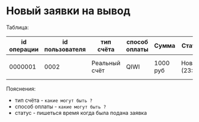 # Новый заявки на вывод

Таблица:

| id операции 	| id пользователя  	| тип счёта     	| способ оплаты 	| Сумма    	| Статус        	| Платёжная информация 	| Дата оплаты         	|
|-------------	|------------------	|---------------	|---------------	|----------	|---------------	|----------------------	|---------------------	|
| 0000001     	| 0002             	| Реальный счёт 	| QIWI          	| 1000 руб 	| Новая (23:07) 	| +70000000000         	| 15-03-2022 21:26:09 	|

Пояснения:

- тип счёта - `какие могут быть ?`
- способ оплаты - `какие могут быть ?`
- cтатус - пишеться время когда была подана заявка
